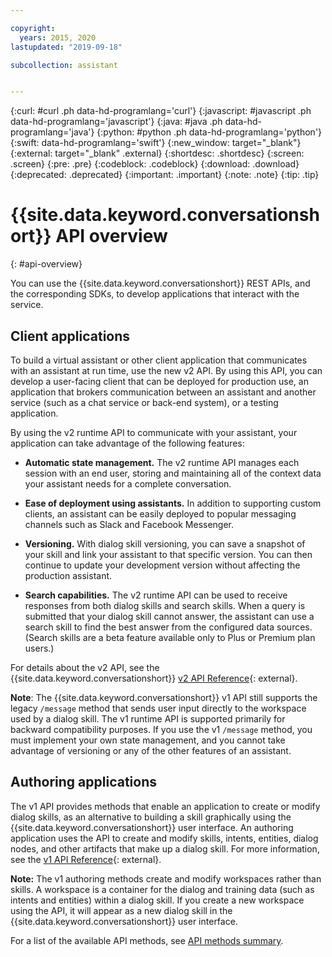 ```yaml
---

copyright:
  years: 2015, 2020
lastupdated: "2019-09-18"

subcollection: assistant


---
```


{:curl: #curl .ph data-hd-programlang='curl'}
{:javascript: #javascript .ph data-hd-programlang='javascript'}
{:java: #java .ph data-hd-programlang='java'}
{:python: #python .ph data-hd-programlang='python'}
{:swift: data-hd-programlang='swift'}
{:new_window: target="_blank"}
{:external: target="_blank" .external}
{:shortdesc: .shortdesc}
{:screen: .screen}
{:pre: .pre}
{:codeblock: .codeblock}
{:download: .download}
{:deprecated: .deprecated}
{:important: .important}
{:note: .note}
{:tip: .tip}

# {{site.data.keyword.conversationshort}} API overview
{: #api-overview}

You can use the {{site.data.keyword.conversationshort}} REST APIs, and the corresponding SDKs, to develop applications that interact with the service.

## Client applications

To build a virtual assistant or other client application that communicates with an assistant at run time, use the new v2 API. By using this API, you can develop a user-facing client that can be deployed for production use, an application that brokers communication between an assistant and another service (such as a chat service or back-end system), or a testing application.

By using the v2 runtime API to communicate with your assistant, your application can take advantage of the following features:

- **Automatic state management.** The v2 runtime API manages each session with an end user, storing and maintaining all of the context data your assistant needs for a complete conversation.

- **Ease of deployment using assistants.** In addition to supporting custom clients, an assistant can be easily deployed to popular messaging channels such as Slack and Facebook Messenger.

- **Versioning.** With dialog skill versioning, you can save a snapshot of your skill and link your assistant to that specific version. You can then continue to update your development version without affecting the production assistant.

- **Search capabilities.** The v2 runtime API can be used to receive responses from both dialog skills and search skills. When a query is submitted that your dialog skill cannot answer, the assistant can use a search skill to find the best answer from the configured data sources. (Search skills are a beta feature available only to Plus or Premium plan users.)

For details about the v2 API, see the {{site.data.keyword.conversationshort}} [v2 API Reference](https://{DomainName}/apidocs/assistant/assistant-v2){: external}.

**Note**: The {{site.data.keyword.conversationshort}} v1 API still supports the legacy `/message` method that sends user input directly to the workspace used by a dialog skill. The v1 runtime API is supported primarily for backward compatibility purposes. If you use the v1 `/message` method, you must implement your own state management, and you cannot take advantage of versioning or any of the other features of an assistant.

## Authoring applications

The v1 API provides methods that enable an application to create or modify dialog skills, as an alternative to building a skill graphically using the {{site.data.keyword.conversationshort}} user interface. An authoring application uses the API to create and modify skills, intents, entities, dialog nodes, and other artifacts that make up a dialog skill. For more information, see the [v1 API Reference](https://{DomainName}/apidocs/assistant/assistant-v1){: external}.

  **Note:** The v1 authoring methods create and modify workspaces rather than skills. A workspace is a container for the dialog and training data (such as intents and entities) within a dialog skill. If you create a new workspace using the API, it will appear as a new dialog skill in the {{site.data.keyword.conversationshort}} user interface.

For a list of the available API methods, see [API methods summary](/docs/services/assistant?topic=assistant-api-methods).
